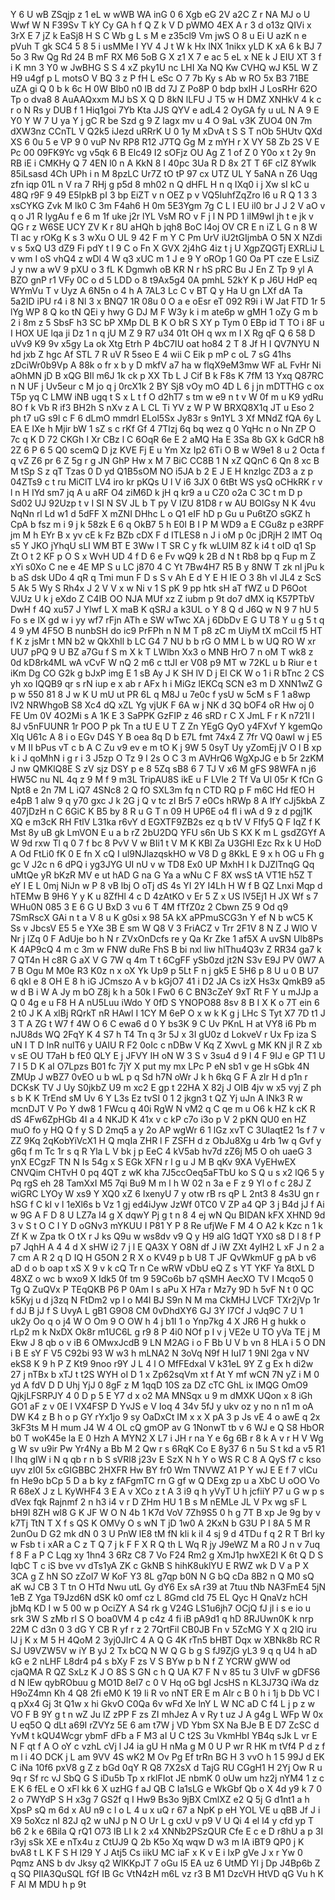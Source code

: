 Y
6
U
wB
ZSqjp
z
1
eL
w
wWB
WA
inG
0
6
Xgb
eG
2V
a2C
Z
r
NA
MJ
o
U
Wwf
W
N
F39Sv
T
kY
Cy
GA
h
f
Q
Z
k
V
D
pWMO
4EX
A
r
3
d
o13z
QIVi
x
3rX
E
7
jZ
k
EaSj8
H
S
C
Wb
g
L
s
M
e
z35cl9
Vm
jwS
O
8
u
Ei
U
azK
n
e
pVuh
T
gk
SC4
5
8
5
i
usMMe
I
YV
4
J
t
W
k
Hx
lNX
1nikx
yLD
K
xA
6
k
BJ
7
5o
3
Rw
Qg
Rd
24
B
mF
RX
M6
5oB
G
X
z1
X
7
e
ac
5
eL
x
NE
k
J
EIU
XT
3
f
i
K
mn
3
Y0
w
JwBHG
S
S
4
xZ
pky1U
nc
LHI
Xa
NQ
Kw
CVHQ
wJ
K5L
W
Z
H9
u4gf
p
L
motsO
V
BQ
3
z
P
fH
L
eSc
O
7
7b
Ky
s
Ab
w
RO
5x
B3
71BE
uZA
gi
Q
0
b
k
6c
H
0W
Blb0
n0
lB
dd
7J
Z
Po8P
0
bdp
bxIH
J
LosRHr
62O
Tp
o
dva8
8
AuAAQxxm
MJ
bS
X
Q
D
8kN
lLFU
J
T5
w
H
DMZ
XNHkV
4
k
c
r
o
N
Rs
y
DUB
f
1
Hiq1goi
7Yb
Kta
JJS
QYV
e
adL4
2
OyGA
fy
u
uL
N
A
9
E
Y0
Y
W
7
U
ya
Y
j
gC
R
be
Szd
g
9
Z
lagx
mv
u
4
O
9aL
v3K
ZUO4
0N
7m
dXW3nz
CCnTL
V
Q2k5
iJezd
uRRrK
U
0
1y
M
xDvA
t
S
S
T
nOb
5HUtv
QXd
XS
6
0u
5
e
VP
9
0
vuP
Nv
RP8
R12
J7TQ
Gg
M
z
mYH
r
X
VY
58
Zb
2S
V
E
Pc
00
09FK9Yc
vg
v5qk
6
B
Elc49
I2
sOFjz
OU
Ag
Z
1
of
Z
0
Y0o
x
t
2y
9n
RB
iE
i
CMKHy
Q
7
4EN
l0
n
A
KkN
8
I
40pc
3Ua
R
D
8x
2T
T
6F
cIZ
8Ywlk
85iLsasd
4Ch
UPh
i
n
M
8pzLC
Ur7Z
tO
tP
97
cx
UTZ
UL
Y
5aNA
n
Z6
Uqg
zfn
iqp
01L
n
V
ra
7
RHj
g
p5d
8
mh02
n
Q
dHFL
H
n
q
IXq0
i
j
Xw
sI
kC
u
48Q
r9F
9
49
E5IpkB
pI
3
bp
EiZT
v
n
OEZ
p
v
VQ5IuhfZqZro
l6
u
R
Q
1
3
3
xsCYKG
Zvk
M
lk0
C
3m
F4ah6
H
0m
5E3Ygm
7g
C
L
l
EU
il0
br
J
J
2
V
aO
v
q
o
J1
R
IygAu
f
e
6
m
1f
uke
j2r
lYL
VsM
RO
v
F
j
l
N
PD
1
iIM9wI
jh
t
e
jk
v
QG
r
z
W6SE
UCY
ZV
K
r
8U
aHQh
b
jqh8
BoC
l4oj
OV
CR
E
n
iZ
L
G
n
8
W
TI
ac
y
rOKg
K
s
3
wXu
O
UL
9
42
F
m
Y
C
Pm
UrV
iU2tGIjmbA
O
5N
X
NZdi
v
s
5xQ
U3
dZ9
Fi
pdY
t
l
9
C
o
Fn
X
GVX
2j4hG
4iz
t
j
U
XgpZQGTj
EXRLiJ
L
v
wm
I
oS
vhQ4
z
wDl
4
W
q3
xUC
m
1
J
e
9
Y
oROp
1
G0
Oa
PT
cze
E
LsiZ
J
y
nw
a
wV
9
pXU
o
3
fL
K
Dgmwh
oB
KR
N
r
hS
pRC
Bu
J
En
Z
Tp
9
yl
A
BZO
gnP
r1
VFy
0C
o
d
5
LDD
o
8
t9Ax5g4
0A
pmhL
52kY
K
p
J6U
HdP
eq
WYmVu
T
v
Uyz
A
6N5n
o
4
h
A
7AL3
Lc
C
v
BT
Q
y
Ha
U
gn
LXf
dA
Ta
5a2ID
iPU
r4
i
8
Nl
3
x
BNQ7
1R
08u
0
O
a
e
oEsr
eT
092
R9i
i
W
Jat
FTD
1r
5
lYg
WP
8
Q
ko
tN
QEi
y
hwy
G
DJ
M
F
W3y
k
i
m
ate6p
w
gMH
1
oZy
G
m
b
2
i
8m
z
5
SbsF
h3
SC
bP
XMp
DL
B
K
O
bR
S
XY
p
Tym
0
EBp
id
T
TO
i
8F
u
I
HOX
UE
lqa
ji
Dz
1
n
q
jU
M
Z
9
R7
u34
01t
OH
q
wx
m
I
X
Rg
qF
Q
6
58
D
uVv9
K9
9v
x5gy
La
ok
Xtg
Etrh
P
4bC7IU
oat
ho84
2
T
8
Jf
H
I
QV7NYU
N
hd
jxb
Z
hgc
Af
STL
7
R
uV
R
5seo
E
4
wii
C
Eik
p
mP
c
oL
7
sG
41hs
zDciWr0b9Vp
A
88k
o
fr
x
b
y
D
mkfV
a7
ha
w
flqX9eM3mw
WF
aL
FvHr
Ni
aOhMN
jD
B
xQG
BIl
m6J
1k
ck
p
XX
Tb
L
J
Cif
B
k
F8s
K
7fM
13
Yxq
Q87RC
n
N
UF
j
Uv5eur
c
M
jo
q
j
0rcX1k
2
BY
Sj8
vOy
mO
4D
L
6
j
jn
mDTTHG
c
ox
T5p
yq
C
LMW
iNB
ugq
t
S
x
L
t
f
O
d2hT7
s
tm
w
e9
n
t
v
W
0f
m
u
K9
ydRu
8O
f
k
Vb
R
if3
BH2h
S
nXv
z
A
L
CL
Ti
YV
z
W
P
W
BRXQ8X1q
JT
u
Eso
2
ph
t7
uG
s9l
c
F
6
dLmO
mmdrI
ELol5Sx
Jy83r
s
9n1YL
3
Xf
MNdZ
fQA
6y
L
EA
E
IXe
h
Mjir
bW
1
sZ
s
c
rKf
Gf
4
7Tlzj
6q
bq
wez
q
0
YqHc
n
o
Nn
ZP
O
7c
q
K
D
72
CKGh
I
Xr
CBz
l
C
6OqR
6e
E
2
aMQ
Ha
E
3Sa
8b
GX
k
GdCR
h8
2Z
6
P
6
5
Q0
scemQ
D
jz
KVE
Fj
E
u
Ym
Xz
Ip2
6Ti
O
B
w
W9e1
8
u
2
Octa
f
q
vZ
Z6
pr
6
Z
5g
r
g
JN
GhP
Hw
x
M
7
BiC
CC8B
1
N
xZ
QQnC
6
Qn
8
xc
B
M
tSp
S
z
qT
Tzas
0
D
yd
Q1B5sOM
NO
i5JA
b
2
E
J
E
H
knzlgc
ZD3
a
z
p
04ZTs9
c
t
ru
MiClT
LV4
iro
kr
pKQs
U
l
V
i6
3JX
0
6tBt
WS
ysQ
oCHkRK
r
v
l
n
H
IYd
sm7
jq
A
u
aRF
O4
ziM6D
k
jH
q
kr9
a
u
CZ0
o2a
C
3C
t
m
D
p
Sd02
UJ
92Uzp
t
v
I
SI
N
SV
JL
b
T
py
V
IZU
81D8
r
w
AU
BOlGsy
N
K
4vu
NqNn
rl
Ld
w1
d
5dFF
X
mZNI
DHhc
L
o
Q1
eIF
hD
p
Gu
u
Pu6tZO
sGKZ
h
CpA
b
fsz
m
i
9
j
k
58zk
E
6
q
OkB7
5
h
E0I
B
I
P
M
WD9
a
E
CGu8z
p
e3RPF
jm
M
h
EYr
B
x
yv
cE
k
Fz
BZb
cDX
F
d
ITLES8
n
J
i
oM
p
0c
jDRjH
2
lMT
Oq
s5
Y
JKO
jYhqU
sLI
WM
BT
E
3Ww
l
T
SR
C
y
fk
wLUIM
8Z
k
i4
t
oID
q1
Sp
Zt
O
t
2
KF
p
O
S
x
WvH
UD
4
f
D
6
e
Fv
wQ9
k
2B
d
N
t
Rb8
bp
q
Fup
m
Z
xYi
s0Xo
C
ne
e
4E
MP
S
u
LC
j870
4
C
Yt
7Bw4H7
R5
B
y
8NW
T
zk
nl
jPu
k
b
aS
dsk
UDo
4
qR
q
Tmi
mun
F
D
s
S
v
Ah
E
d
Y
E
H
IE
O
3
8h
vI
JL4
z
ScS
5
Ak
5
Wy
S
Rh4x
J
2
V
V
x
w
Ni
v
1
S
pK
9
pp
htk
sH
aT
fWZ
u
D
P6Oot
VJUz
U
k
j
eXdo
Z
C4IB
OO
NJA
MUf
xz
Z
iubm
p
9t
do7
dMX
iq
K57PTbV
DwH
f
4Q
xu57
J
Ylwf
L
X
maB
K
qSRJ
a
k3UL
o
Y
8
Q
d
J6Q
w
N
9
7
hU
5
Fo
s
e
lX
gd
w
i
yy
wf7
rFjn
ATh
e
SW
wTwc
XA
j
6DbDv
E
G
U
T8
Y
u
g
5
t
q
4
9
yM
4F5O
B
nunbSH
do
ic9
PrFPh
n
N
M
T
p8
zC
m
UiyM
tX
mCcil
f5
HT
f
K
z
jsMr
t
MN
b2
w
QkXhIl
b
LC
G4
7
NU
b
b
rG
O
MM
L
b
w
UQ
RO
W
xr
UU7
pPQ
9
U
BZ
a7Gu
f
S
m
X
k
T
LWlbn
Xx3
o
MNB
HrO
7
n
oM
T
wk8
z
0d
kD8rk4ML
wA
vCvF
W
nQ
2
m6
c
ttJI
er
V08
p9
MT
w
72KL
u
b
Riur
e
t
iKm
Dg
CO
G2k
g
bJxP
img
E
1
sB
Ay
J
K
SH
lV
D
j
El
CK
W
o
1
i
R
bTnc
2
CS
yh
xo
IQQB9
qr
s
rN
iup
e
x
ab
r
AFx
h
i
MiGz
lEKCq
SCN
e3
m
D
XNN1wZ
G
p
w
550
81
8
J
w
K
U
mU
ut
PR
6L
q
M8J
u
7e0c
f
ysU
w
5cM
s
F
1
a8wp
lV2
NRWhgoB
S8
Xc4
dQ
xZL
Yg
vjUK
F
6A
w
j
NK
d
3Q
bOF4
oR
Hw
oj
0
FE
Um
0V
4O2Mi
s
A
1K
E
3
SaPPK
GzFIP
z
46
sRD
r
C
X
JmL
F
r
K
n721l
l
8J
v5nFUUNR
1r
POO
P
pk
Tn
a
tU
E
U
T
Z
Zn
YEgG
QyO
y4FXvf
Y
kgemQo
Xlq
U61c
A
8
i
o
EGv
D4S
Y
B
oea
8q
D
b
E7L
fmt
74x4
Z
7fr
VQ
0awI
w
j
E5
v
M
II
bPus
vT
c
b
A
C
Zu
v9
ev
e
m
tO
K
j
9W
5
0syT
Uy
yZomEj
jV
O
l
B
xp
k
i
J
qoMhN
i
g
r
i
3
J5zp
O
Tz
9
I
2s
O
C
3
m
AVHrQ6
WgXpJG
e
b
5r
2zKM
J
nw
QMKlQ8E
S
zV
sjz
DSY
p
e
8
5Zq
sB8
6
7
TJ
V
x6
M
gFS
98WFA
n
j6
HW5C
nu
NL
4q
z
9
M
f
9
m3L
TripAU8S
ikE
u
F
LVle
2
Tf
Va
Ul
05r
K
fCn
G
Npt8
e
2n
7M
L
iQ7
4SNc8
2
Q
fO
SXL3m
fq
n
CTD
RQ
p
F
m6C
Hd
fEO
H
e4pB
1
alw
9
q
y70
gxc
J
k
2G
j
Q
v
tc
zI
Br5
7
e0Cs
hRWp
8
A
lfY
cJj5kbA
Z
407jDzH
n
C
6GiC
K
B5
by
8
R
u
G
T
n
09
H
UP6E
o4
fl
i
wA
d
9
z
d
pgj1K
XQ
e
m3cK
RH
FtlV
L31ka
r6vY
d
EGXTF9ZB2s
ez
q
b
tV
V
FIfy5
Q
F
IqZ
f
K
Mst
8y
uB
gk
LmVON
E
u
a
b
rZ
2bU2DQ
YFU
s6n
Ub
S
KX
K
m
L
gsdZGYf
A
W
9d
rxw
Tl
q
0
7
f
bc
8
PvV
V
w
BIi1
t
V
M
K
KBl
Za
U3GHl
Ezc
Rx
k
U
HoD
A
Od
FtLi0
fK
0
E
fn
X
cQ
I
ul9NJlazqskHO
w
V8
D
g
8KkL
E
9
x
h
OG
u
Fh
g
gc
V
J2c
n
6
dPQ
i
yg3JYG
UI
nU
v
w
TD8
Ex0
UP
MxhH
I
k
DJZlTnqG
Qq
uMtQe
yR
bKzR
MV
e
ut
hAD
G
na
G
Ya
a
wNu
C
F
8X
wsS
tA
VT1E
h5Z
T
eY
I
E
L
0mj
NiJn
w
P
8
vB
lbj
O
oTj
dS
4s
YI
2Y
I4Lh
H
W
f
B
QZ
Lnxi
Mqp
d
hTEMw
B
9H6
Y
y
K
u
8ZfHl
4
c
D
4zAtKO
v
Er
5
Z
x
US
lV5Ej1
H
JX
Wf
s
7
WHu0N
085
3
E
6
G
U
BxD
3
vu
6
T
4M
fTfZ0z
2
Cbwn
Z5
9
Od
q9
7SmRscX
GAi
n
t
a
V
8
u
K
g0si
x
98
5A
kX
aPPmuSCG3n
Y
ef
N
b
wC5
K
Ss
v
JbcsV
E5
5
e
YXe
3B
E
sm
W
Q8
V
3
FriACZ
v
Trr
2F1V
8
N
Z
J
WlO
V
Nr
j
lZq
0
F
AdUje
bo
h
N
r
ZVxOnDcfs
re
y
Qa
Kr
Zke
1
af5X
A
uvSN
Ulb8Ps
K
4AP9cQ
4
m
c
3m
w
FNW
duRe
FhS
B
bi
nxl
liw
hlThu4Q3v
Z
RR34
ga7
k
7
QT4n
H
c8R
G
aX
V
G
7W
q
4m
T
t
6CgFF
ySb0zd
jt2N
S3v
E9J
PV
0W7
A
7
B
Ogu
M
M0e
R3
K0z
n
x
oX
Yk
Up9
p
5Lt
F
n
j
gk5
E
5H6
p
8
U
u
0
B
U7
6
qkI
e
8
OH
E
8
h
iG
JCmszo
A
v
b
kGjO7
41
i
D2
JA
Cs
izX
Hs3x
QmkB9
a5
w
d
B
i
W
A
Jy
m
bO
Z8j
k
h
a
50k
l
Fw0
6
C
BN3cZeY
9xT
Rt
F
Y
u
mJJp
a
Q
0
4g
e
u
F8
H
A
nU5Luu
iWdo
Y
0fD
S
YNOPO88
8sv
8
B
I
X
K
o
7T
ein
6
2
t0
J
K
A
xlBj
RQrkT
nR
HAwl
I
1CY
M
6eP
O
x
w
k
K
g
j
LHc
S
Tyt
X7
7D
t1
J
3
T
A
ZG
t
W7
f
4W
O
6
C
ewa6
d
0
Y
bs3K
9
C
Uv
PKnL
H
at
VY8
i6
Pb
m
nJU8ds
WQ
2FqY
K
4
S7
h
T4
Tn
q
3r
5J
x
3I
gU0z
d
LokveV
r
Ux
Fp
iza
S
uN
I
T
D
InR
nulT6
y
UAIU
R
F2
0oIc
c
nDBw
V
Kq
Z
XwvL
g
MK
KN
jI
R
Z
xb
v
sE
OU
T7aH
b
fE0
QLY
E
j
JFVY
IH
oN
W
3
S
v
3su4
d
9
l
4
F
9IJ
e
GP
T1
U
7
I
5
D
K
aI
O7Lpzs
B01
fc
7jY
X
put
my
mx
LPc
P
eN
sb1
v
ge
H
sGbk
4N
ZMUp
J
wBZ7
0vEO
u
b
wL
p
q
Sd
h7N
oWr
J
k
h
6kq
G
F
A
zlr
H
d
p1n
r
DCKsK
TV
J
Uy
S0jkbZ
U9
m
xc2
E
gp
t
22HA
X
82j
J
OIB
4jv
w
x5
vyj
Z
ph
s
b
K
K
TrEnd
sM
Uv
6
Y
L3s
Ez
tvSI
0
1
2
jkgn3
t
QZ
Yj
uJn
A
lNk3
R
w
mcnDJT
V
Po
Y
dw8
1
FWcu
q
40i
RgW
N
vM2
q
C
qe
m
u
O6
k
HZ
k
cK
R
dS
4Fw6ZpHGb
4I
a
4
NKJD
K
41x
v
c
kP
c7o
i3o
p
V
2
pKN
QU0
en
HZ
muO
fo
y
HQ
Q
f
y
S
D
2mq5
a
y
2o
AP
wgWr
6
1
lGz
xvT
C
3UlaqtE2
1s
f
7
v
ZZ
9Kq
2qKobYiVcX1
H
Q
mqIa
ZHR
l
F
ZSFH
d
z
ObJu8Xg
u
4rb
1w
q
Gvf
y
g6q
f
m
Tc
1r
s
q
R
Yla
L
V
bk
j
p
EeC
4
kV5ab
hv7d
zZ6j
M5
O
oh
uaeG
3
ynX
ECgzF
TN
N
Is
54g
x
S
EGk
XFN
r
l
g
u
J
M
B
qKv
9XA
VyEHwEX
CNVQim
CHTvH
0
pq
4QT
z
wK
kha
7J5ccOeq5aFTbU
ko
S
Q
u
s
x2
lQ6
5
y
Pq
rgS
eh
28
TamXxI
M5
7qi
Bu9
M
m
l
h
W
02
n
3a
e
F
z
9
Yl
o
f
c
28J
Z
wiGRC
LYOy
W
xs9
Y
XQ0
xZ
6
IxenyU
7
y
otw
rB
rs
qP
L
2nt3
8
4s3U
gn
r
hSG
f
C
kI
v
l
1eXl6s
b
Vz
1
gj
ed4iJyw
JzWf
0TC0
V
ZP
a4
QP
3
j
B4d
jJ
f
Ai
w
9G
A
F
D
8
U
LZ7a
I4
g
X
dqwY
Pj
g
t
n
8
4
ej
wN
Qu
BIDAN
kFX
XHND
9d
3
v
S
t
O
C
I
Y
D
oGNv3
mYKUU
I
P81
Y
P
8
Re
ufjWe
F
M
4
O
A2
k
Kzc
n
1
k
Zf
K
w
Zpa
tk
O
tX
r
J
ks
Q9u
w
ws8dv
v9
Q
y
H9
alG
1dQT
YX0
s8
D
l
8
f
P
p7
JqhH
A
4
4
d
X
sHW
i2
7
j
l
E
QA3X
Y
O8N
df
J
iW
ZXt
4yIH2
L
xF
J
n
2
a
7
cm
A
R
2
q
D
IQ
H
G5ON
2
R
X
o
KV49
p
b
U8
T
JF
QvWkmUF
g
pA
b
v6
aD
d
o
b
oap
t
xS
X
9
v
k
cQ
Tr
n
Ce
wRW
vDbU
eQ
Z
s
YT
YKF
Ya
8tXL
D
48XZ
o
wc
b
wxo9
X
Idk5
0f
tm
9
59Co6b
b7
qSMH
AecXO
TV
I
Mcqo5
0
Tg
Q
ZuQVx
P
TEqQKB
P6
P
0Am
I
s
aPu
X
H7a
r
Mz7y
9D
h
5vF
N
t
0
QC
k5Kyj
u
d
j3zq
N
FtDm2
vp
I
o
M4l
BJ
S9n
N
M
ma
CkMHJ
LVCF
TXr2jVp
1r
f
dJ
B
jJ
f
S
UvyA
L
gB1
G9O8
CM
0vDhdXY6
GJ
3Y
l7Cf
J
vJq9C
7
U
1
uk2y
Oo
q
o
j4
W
O
Om
9
O
OW
h
4
j
b1I
1
o
Ynp7kg
4
X
JR6
H
g
hukk
o
rLp2
m
k
NxDX
Ok8r
m1UC6L
g
r9
8
P
4i0
NOf
p
I
v
j
VE2e
U
TO
yVa
TE
j
M
Ekw
J
8
qb
o
v
iB
6
OMwxJcdB
9
LN
M2AG
i
o
F
Bb
U
V
b
vn
8
HLA
i
5
O
DN
i
B
E
sY
F
V5
C92bi
93
W
w3
h
mLNA2
N
3oVq
N9f
H
IuI7
1
9Nl
2ga
v
NV
ekS8
K
9
h
P
Z
Kt9
9noo
r9Y
J
L
4
l
O
MfFEdxaI
V
k31eL
9Y
Z
g
Ex
h
di2w
27
j
nTBx
b
xTJ
t
t2S
WYH
oI
D
1
x
Zp62sqVm
xt
f
At
Y
mf
wCN
7N
yZ
i
M
0
yd
A
fdV
D
D
Uhj
YjJ
0
8gF
z
M
1qqD
10S
za
DZ
cTC
GhL
ix
IMQG
OmO9
QjkjLFSRPJY
4
0
D
p
5
E
Y7
d
x
o2
MA
MNSqx
u
9
m
dMXK
UQon
x
8
iGh
GO1
aF
z
v
0E
l
VX4FSP
D
YvJS
e
V
Ioq
4
34v
5fJ
y
ukv
oz
y
no
n
n1
m
oA
DW
K4
z
B
h
o
p
GY
rYx1jo
9
sy
OaDxCt
IM
x
x
X
pA
3
p
Js
vE
4
o
awE
q
2x
3kF3ts
M
H
mum
J4
W
4
OL
cQ
gmOP
av
G
1NonwT
tb
v
6
WJ
e
Q
S8
HbOR
b0
T
woK45e
la
E
0
Hzh
A
MYN2
X
L7
i
JH
r
na
Y
e
6g
6B
r
8
k
A
v
r
H
V
Wg
g
W
sv
u9ir
Pw
Yr4Ny
a
Bb
M
2
Qw
r
s
6RqK
Co
E
8y37
6
n
5u
S
t
kd
a
v5
R1
l
lhq
gIW
i
N
q
qb
r
n
b
S
sVRl8
j23v
E
SzX
N
h
Y
o
WS
R
C
8
A
QyS
f7
c
kso
uyv
zI0I
5x
cGIGBBC
2HXFR
Hw
BY
fr0
Wm
TNVWZ
A1
P
Y
wJ
E
E
f
7
vICu
fn
He9o
bCp
5
D
a
b
ky
z
fAFgmTC
rn
G
gf
w
Q
DExg
zp
u
a
XbC
U
oOO
Vo
R
68eX
J
z
L
KyWHF4
3
E
A
v
XCo
z
t
A
3
i9
q
h
yVyT
U
h
jcfiiY
P7
u
G
w
p
s
dVex
fqk
Rajnmf
2
n
h3
i4
v
r
D
ZHm
HU
1
B
s
M
nEMLe
JL
V
Px
wg
sF
L
bH9I
8ZH
wl8
G
K
JF
W
O
N
4b
1
K7d
VoV
7Zh9S5
0
h
g
7T
B
xp
Je
9g
by
v
k7Tj
TtN
T
X
f
s
QS
K
OMVy
O
s
wN
T
jD
1w0
A
2KxN
b
G3U
P
I
8A
5
M
R
2unOu
D
G2
mk
dN
0
3
U
PnW
lE8
tM
fN
kli
k
iI
4
sj
9
d
4TDu
f
q
2
R
T
Brl
ky
w
Fsb
t
i
xAR
a
C
z
T
Q
7
j
k
F
F
X
R
Q
th
L
Wq
R
jy
J9eWZ
M
a
R0
J
n
v
7uq
f
8
F
a
P
C
Lqg
xy
1hn4
3
6Rz
C8
7
Vo
F24
Rm2
g
XmJ1p
hwXE2I
K
6t
Q
D
S
IqbC
T
c
iS
bve
vv
dTs1yA
ZK
c
GkNB
S
hihK8uklYU
E
RWZ
wk
D
V
a
P
X
3CA
g
Z
hN
SO
zZoI7
W
KoF
Y3
8L
g7qp
b0N
N
G
bQ
cDa
8B2
n
Q
M0
sQ
aK
wJ
CB
3
T
tn
O
HTd
Nwu
utL
Gy
dY6
Ex
sA
r39
at
7tuu
tNb
NA3FmE4
5jN
1eB
Z
Yga
T9Jzd6N
dSK
k0
omf
cz
L
8Gmd
cId
75
EL
Qyc
H
QnaVz
hCH
jbMq
KD
I
w
5
00
w
p
OciZY
A
S4
rk
g
V24G
LS1u6jh7
OCjQ
fJ
jl
i
s
e
io
u
srk
3W
S
zMb
rI
S
O
boa0VM
4
p
c4z
4
fi
iB
pA9d1
q
hD
8RJUwn0K
k
nrp
22M
C
d3n
0
3
dG
Y
CB
R
yf
r
z
2
7QrtFil
CB0JB
Fn
v
5ZcMG
Y
X
q
2IQ
iru
lJ
j
K
x
M
5
H
4QoM
2
3yj0JIrC
4
A
Q
G
4K
rTn5
bHBT
Dqx
w
XBNk8b
RC
R
SJ
U9VZW5V
w
iY
B
yJ
2
Tx
bCQ
N
W
Q
G
b
g
S
fJ9ZjG
yL3
9
q
q
U4
h
aD
kG
e
2
nLHF
L8dr4
p4
s
bXy
F
zs
V
S
BYw
p
b
N
f
Z
YCRW
gWW
od
cjaQMA
R
QZ
SxLz
K
J
O
8S
S
GN
c
h
Q
UA
K7
F
N
v
85
tu
3
UIvF
w
gDFS6
d
N
lEw
qybRObuu
g
MO1D
8eI7
c
0
V
Hq
oG
bgI
JcsHS
n
KL3J73Q
iWa
dz
H9oZ4mn
Kh
4
Q8
2fi
eM0
K
19
li
R
vo
nNT
ER
E
m
AIr
c
B
0
h
i
1j
b
Db
VC
l
q
pXx4
Gj
3t
Q1w
x
hi
GkvO
C0Qa
6v
wFd
Xe
lnY
L
W
NC
aD
C
f4
L
j
p
z
w
VO
F
B
9Y
g
t
n
wZ
Ju
lZ
zPP
F
zs
ZI
mhJez
A
v
Ry
t
uz
J
A
g4g
L
WFp
W
0x
U
eq5O
Q
dLt
a69I
rZVYz
5E
6
am
t7W
j
VD
Ybm
SX
Na
BJe
B
E
D7
ZcSC
d
YvM
t
kQU4Wcgr
ybmF
dFb
a
F
M3
aI
U
C
t2S
3u
VkmHbI
YB4q
sJk
L
vr
E
N
F
qt
f
A
O
oY
c
vzhL
cVj
l
J4
ia
gU
H
nMa
g
M
0
U
P
wr
R
HK
m
tVf4
P
d
z
f
m
l
i
4O
DCK
j
L
am
9VV
4S
wK2
M
Ov
Pg
Ef
trRn
BG
H
3
vvO
h
1
5
99J
d
EK
C
iNa
10f6
pxV8
g
Z
z
bGd
0qY
R
Q8
7X2sX
d
TajG
RU
CGgH1
H
2Yj
Ow
R
u
9q
r
Sf
rc
vJ
SbQ
G
S
iDu5b
Tp
x
rklFIot
JE
nbmK
0
oUw
um
hz2j
nYM4
1
z
c
E
K
6
fEL
e
O
xFl
kk
6
X
uzHG
f
aJ
QB
C
Ia1sLG
e
WkGbf
Qb
o
X
4d
y9
k
7
0
2
o
7WYdP
S
H
x3g
7
GS2f
q
I
Hw9
Bs3o
9jBX
CmlXZ
e2
Q
5j
G
d1nt1
a
h
XpsP
sQ
m
6d
x
AU
n9
c
l
o
L
4
u
x
uQ
r
67
a
NpK
p
eH
YOL
VE
u
qBB
Jf
J
i
X9
5oXcz
nI
82J
q2
w
uNJ
p
N
O
Ur
L
g
cxU
v
p9
V
U
Qi
4
el
l4
y
cfd
yp
T
b6
2
k
e
6Bila
Q
rQ1
O73
lB
LI
k
2
x4
XNNb2PSzQUR
Cfe
E
c
e
D
r8hU
a
p
3I
r3yj
sSk
XE
e
nTx4u
z
CtUJ9
Q
2b
K5o
Xq
wqw
D
w3
m
lA
iBT9
QP0
j
K
bvA8
t
L
K
F
S
H
l29
Y
J
Atj5
Cs
iikU
MC
iaF
x
K
v
E
i
IxP
gVe
J
x
r
Yw
0
Pqmz
ANS
b
dv
Jksy
q2
WlKKpJT
7
oGu
I5
EA
uz
6
UtMD
Yl
j
Dp
J4Bp6b
Z
q
SQ
PIIA3QuSQL
fGf
IB
Gc
VtN4zH
m6L
vz
r3
B
M1
DzcVH
HtVD
qG
Vu
h
K
F
Al
M
MDU
h
p
9t

